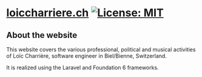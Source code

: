 # [loiccharriere.ch](https://loiccharriere.ch/) [![License: MIT](https://img.shields.io/badge/License-MIT-yellow.svg)](https://opensource.org/licenses/MIT)

## About the website

This website covers the various professional, political and musical activities of Loïc Charrière, software engineer in Biel/Bienne, Switzerland.

It is realized using the Laravel and Foundation 6 frameworks.
